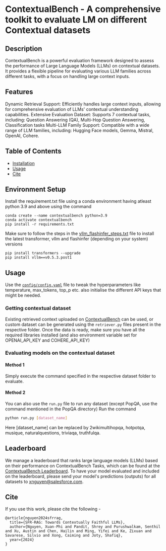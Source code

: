 
# ContextualBench - A comprehensive toolkit to evaluate LM on different Contextual datasets

## Description

ContextualBench is a powerful evaluation framework designed to assess the performance of Large Language Models (LLMs) on contextual datasets. It provides a flexible pipeline for evaluating various LLM families across different tasks, with a focus on handling large context inputs.

## Features

Dynamic Retrieval Support: Efficiently handles large context inputs, allowing for comprehensive evaluation of LLMs' contextual understanding capabilities.
Extensive Evaluation Dataset: Supports 7 contextual tasks, including: Question Answering (QA), Multi-Hop Question Answering, Classification tasks
Multi-LLM Family Support: Compatible with a wide range of LLM families, including: Hugging Face models, Gemma, Mistral, OpenAI, Cohere.

## Table of Contents

- [Installation](#installation)
- [Usage](#usage)
- [Cite](#cite)

## Environment Setup

Install the requirement.txt file using a conda environment having atleast python 3.9 and above using the command
```
conda create --name contextualbench python=3.9
conda activate contextualbench
pip install -r requirements.txt
```

Make sure to follow the steps in the [vllm_flashinfer_steps.txt](./vllm_flashinfer_steps.txt) file to install the latest transformer, vllm and flashinfer (depending on your system) versions
```
pip install transformers --upgrade
pip install vllm==v0.5.3.post1
```

## Usage

Use the [`config/config.yaml`](./config/config.yaml) file to tweak the hyperparameters like temperature, max_tokens, top_p etc. also initialise the different API keys that might be needed.

### Getting contextual dataset
Existing retrieved context uploaded on [ContextualBench](https://huggingface.co/datasets/Salesforce/ContextualBench) can be used, or custom dataset can be generated using the `retriever.py` files present in the respective folder. 
Once the data is ready, make sure you have all the required libraries installed (and also environment variable set for OPENAI_API_KEY and COHERE_API_KEY)

### Evaluating models on the contextual dataset
#### Method 1
Simply execute the command specified in the respective dataset folder to evaluate.

#### Method 2
You can also use the `run.py` file to run any dataset (except PopQA, use the command mentioned in the PopQA directory)
Run the command
```bash
python run.py [dataset_name]
```
Here [dataset_name] can be replaced by 2wikimultihopqa, hotpotqa, musique, naturalquestions, triviaqa, truthfulqa.


## Leaderboard
We manage a leaderboard that ranks large language models (LLMs) based on their performance on ContextualBench Tasks, which can be found at the [ContextualBench Leaderboard](https://huggingface.co/spaces/Salesforce/RAG-Leaderboard). To have your model evaluated and included on the leaderboard, please send your model's predictions (outputs) for all datasets to [xnguyen@salesforce.com](xnguyen@salesforce.com).

## Cite
If you use this work, please cite the following -


```
@article{nguyen2024sfrrag,
  title={SFR-RAG: Towards Contextually Faithful LLMs},
  author={Nguyen, Xuan-Phi and Pandit, Shrey and Purushwalkam, Senthil and Xu, Austin and Chen, Hailin and Ming, Yifei and Ke, Zixuan and Savarese, Silvio and Xong, Caiming and Joty, Shafiq},
  year={2024}
}

```


